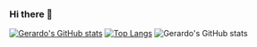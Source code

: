 ### Hi there 👋

[![Gerardo's GitHub stats](https://github-readme-stats.vercel.app/api?username=gvaldez0290)](https://github.com/gvaldez0290/github-readme-stats)
[![Top Langs](https://github-readme-stats.vercel.app/api/top-langs/?username=gvaldez0290)](https://github.com/gvaldez0290/github-readme-stats)
![Gerardo's GitHub stats](https://github-readme-stats.vercel.app/api?username=gvaldez0290&show_icons=true&theme=radical)
<!--
**gvaldez0290/gvaldez0290** is a ✨ _special_ ✨ repository because its `README.md` (this file) appears on your GitHub profile.


Here are some ideas to get you started:

- 🔭 I’m currently working on ...
- 🌱 I’m currently learning ...
- 👯 I’m looking to collaborate on ...
- 🤔 I’m looking for help with ...
- 💬 Ask me about ...
- 📫 How to reach me: ...
- 😄 Pronouns: ...
- ⚡ Fun fact: ...
-->


